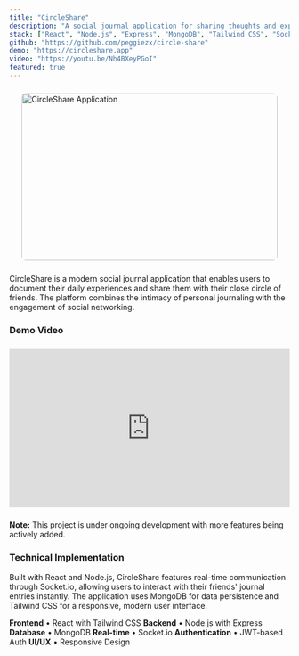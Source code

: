 ```yaml
---
title: "CircleShare"
description: "A social journal application for sharing thoughts and experiences with your circle of friends."
stack: ["React", "Node.js", "Express", "MongoDB", "Tailwind CSS", "Socket.io"]
github: "https://github.com/peggiezx/circle-share"
demo: "https://circleshare.app"
video: "https://youtu.be/Nh4BXeyPGoI"
featured: true
---
```


<div style="display: flex !important; gap: 1rem; justify-content: center; align-items: flex-start; margin: 1.5rem auto; flex-wrap: nowrap; max-width: 650px;">
  <img src="https://res.cloudinary.com/peggiexplode/image/upload/v1758221770/Screenshot_2025-09-18_at_12.54.24_PM_nebwmt.png" alt="CircleShare Application" style="width: 460px !important; height: 300px !important; object-fit: cover !important; border-radius: 8px; flex: none !important; display: block !important;" />
</div>

CircleShare is a modern social journal application that enables users to document their daily experiences and share them with their close circle of friends. The platform combines the intimacy of personal journaling with the engagement of social networking.

### Demo Video

<div style="position: relative; width: 100%; height: 0; padding-bottom: 56.25%; margin: 1.5rem 0;">
  <iframe src="https://www.youtube.com/embed/Nh4BXeyPGoI" frameborder="0" allow="accelerometer; autoplay; clipboard-write; encrypted-media; gyroscope; picture-in-picture" allowfullscreen style="position: absolute; top: 0; left: 0; width: 100%; height: 100%;"></iframe>
</div>

**Note:** This project is under ongoing development with more features being actively added.

### Technical Implementation

Built with React and Node.js, CircleShare features real-time communication through Socket.io, allowing users to interact with their friends' journal entries instantly. The application uses MongoDB for data persistence and Tailwind CSS for a responsive, modern user interface.

**Frontend** • React with Tailwind CSS
**Backend** • Node.js with Express
**Database** • MongoDB
**Real-time** • Socket.io
**Authentication** • JWT-based Auth
**UI/UX** • Responsive Design